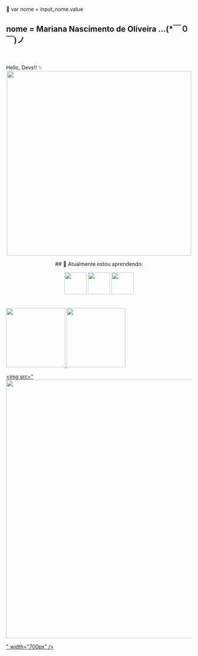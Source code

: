 💌 var nome = input_nome.value

## nome =  <b> Mariana Nascimento de Oliveira ...(*￣０￣)ノ
</div>
 </b> <br><br> Hello, Devs!! ✨

<div align="center">
<img src="https://user-images.githubusercontent.com/125324142/229961407-51cf88b7-80ac-4af0-a160-fe3bde4d70a8.png" width="500px" />
</div>


<p align="center"> ## 🌱 Atualmente estou aprendendo: </p>


<div align="center">
<img src="https://cdn.jsdelivr.net/gh/devicons/devicon/icons/mysql/mysql-original.svg" width="60" height="60"/>  <img src="https://cdn.jsdelivr.net/gh/devicons/devicon/icons/html5/html5-original.svg" width="60" height="60"/>  <img src="https://cdn.jsdelivr.net/gh/devicons/devicon/icons/css3/css3-original.svg" width="60" height="60"/>
 </div>
<br><br>

<div>
<a href="https://github.com/MarianaNdO">
<img height="160em" src="https://github-readme-stats.vercel.app/api/top-langs/?username=MarianaNdO&layout=compact&langs_count=7&theme=dracula"/> <img height="160em" src="https://github-readme-stats.vercel.app/api?username=MarianaNdO&show_icons=true&theme=dracula&include_all_commits=true&count_private=true"/>
</div>
 
 <img src="<img src="https://desblogada.files.wordpress.com/2021/05/kaka-cordovil-java-developer-2.gif" width="700px" />
</div>" width="700px" />
</div>
  <!--
**MarianaNdO/MarianaNdO** is a ✨ _special_ ✨ repository because its `README.md` (this file) appears on your GitHub profile.

Here are some ideas to get you started:

- 🔭 I’m currently working on ...
-  I’m currently learning ...
- 👯 I’m looking to collaborate on ...
- 🤔 I’m looking for help with ...
- 💬 Ask me about ...
- 📫 How to reach me: ...
- 😄 Pronouns: ...
- ⚡ Fun fact: ...
-->
